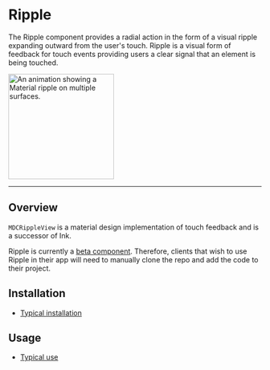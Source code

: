 # Ripple

<!-- badges -->

The Ripple component provides a radial action in the form of a visual ripple expanding outward from
the user's touch. 
Ripple is a visual form of feedback for touch events providing users a clear signal that an element is being touched.

<img src="docs/assets/ripple.gif" alt="An animation showing a Material ripple on multiple surfaces." width="210">

<!-- design-and-api -->

<!-- toc -->

- - -

## Overview

`MDCRippleView` is a material design implementation of touch feedback and is a successor of Ink.

Ripple is currently a [beta component](../../../contributing/beta_components.md). Therefore, clients that
wish to use Ripple in their app will need to manually clone the repo and add the code to their project. 

## Installation

- [Typical installation](../../../docs/component-installation.md)

## Usage

- [Typical use](typical-use.md)